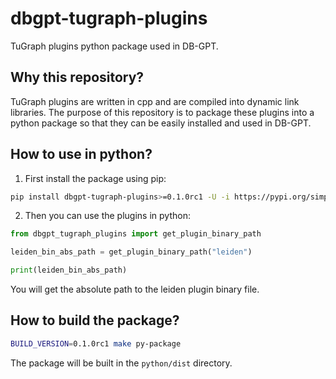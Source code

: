 # dbgpt-tugraph-plugins

TuGraph plugins python package used in DB-GPT.

## Why this repository?

TuGraph plugins are written in cpp and are compiled into dynamic link libraries. The purpose of this repository is to package these plugins into a python package so that they can be easily installed and used in DB-GPT.


## How to use in python?

1. First install the package using pip:

```bash
pip install dbgpt-tugraph-plugins>=0.1.0rc1 -U -i https://pypi.org/simple
```

2. Then you can use the plugins in python:

```python
from dbgpt_tugraph_plugins import get_plugin_binary_path

leiden_bin_abs_path = get_plugin_binary_path("leiden") 

print(leiden_bin_abs_path)
```

You will get the absolute path to the leiden plugin binary file.


## How to build the package?

```bash
BUILD_VERSION=0.1.0rc1 make py-package
```

The package will be built in the `python/dist` directory.
